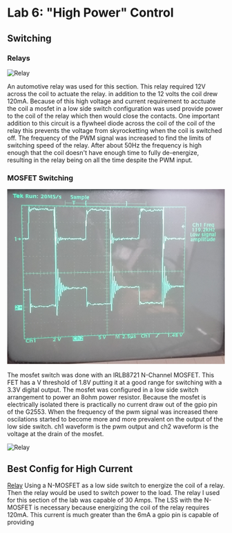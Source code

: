 # Lab 6: "High Power" Control
## Switching
### Relays
![Relay](https://github.com/RU09342/lab-6taking-control-over-your-embedded-life-juice-crew-rev-2-1/blob/master/High%20Power%20Control/MOSTFET.gif)

An automotive relay was used for this section. This relay required 12V across the coil to actuate the relay. in addition to the 12 volts the coil drew 120mA. Because of this high voltage and current requirement to acctuate the coil a mosfet in a low side switch configuration was used provide power to the coil of the relay which then would close the contacts. One important addition to this circuit is a flywheel diode across the coil of the coil of the relay this prevents the voltage from skyrocketting when the coil is switched off. The frequency of the PWM signal was increased to find the limits of switching speed of the relay. After about 50Hz the frequency is high enough that the coil doesn't have enough time to fully de-energize, resulting in the relay being on all the time despite the PWM input.

### MOSFET Switching
![FET](https://github.com/RU09342/lab-6taking-control-over-your-embedded-life-juice-crew-rev-2-1/blob/master/High%20Power%20Control/mosfet%20high%20frequency.jpg)

The mosfet switch was done with an IRLB8721 N-Channel MOSFET. This FET has a V threshold of 1.8V putting it at a good range for switching with a 3.3V digital output. The mosfet was configured in a low side switch arrangement to power an 8ohm power resistor. Because the mosfet is electrically isolated there is practically no current draw out of the gpio pin of the G2553. When the frequency of the pwm signal was increased there oscilations started to become more and more prevalent on the output of the low side switch. ch1 waveform is the pwm output and ch2 waveform is the voltage at the drain of the mosfet.

![Relay](https://github.com/RU09342/lab-6taking-control-over-your-embedded-life-juice-crew-rev-2-1/blob/master/High%20Power%20Control/MOSTFET.gif)

## Best Config for High Current
[Relay](https://github.com/RU09342/lab-6taking-control-over-your-embedded-life-juice-crew-rev-2-1/blob/master/High%20Power%20Control/Best%20Config.JPG)
Using a N-MOSFET as a low side switch to energize the coil of a relay. Then the relay would be used to switch power to the load. The relay I used for this section of the lab was capable of 30 Amps. The LSS with the N-MOSFET is necessary because energizing the coil of the relay requires 120mA. This current is much greater than the 6mA a gpio pin is capable of providing
